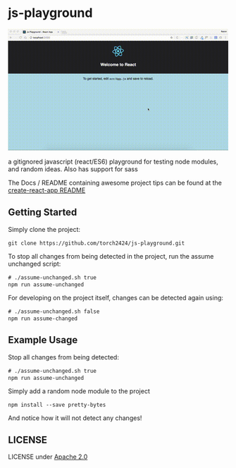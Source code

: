 # js-playground

![Gif of live editing a js playground](./docs/jsPlaygroundDemo.gif)

a gitignored javascript (react/ES6) playground for testing node modules, and random ideas. Also has support for sass

The Docs / README containing awesome project tips can be found at the [create-react-app README](./docs/create-react-app.readme.md)

## Getting Started

Simply clone the project:

```
git clone https://github.com/torch2424/js-playground.git
```

To stop all changes from being detected in the project, run the assume unchanged script:

```
# ./assume-unchanged.sh true
npm run assume-unchanged
```

For developing on the project itself, changes can be detected again using:

```
# ./assume-unchanged.sh false
npm run assume-changed
```


## Example Usage

Stop all changes from being detected:

```
# ./assume-unchanged.sh true
npm run assume-unchanged
```

Simply add a random node module to the project

```
npm install --save pretty-bytes
```

And notice how it will not detect any changes!

## LICENSE

LICENSE under [Apache 2.0](https://choosealicense.com/licenses/apache-2.0/)
